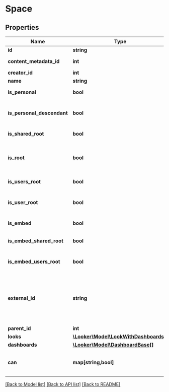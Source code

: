 # Space

## Properties
Name | Type | Description | Notes
------------ | ------------- | ------------- | -------------
**id** | **string** | Unique Id | [optional] 
**content_metadata_id** | **int** | Id of content metadata | [optional] 
**creator_id** | **int** | User Id of Creator | [optional] 
**name** | **string** | Unique Name | [optional] 
**is_personal** | **bool** | Space is a user&#39;s personal space | [optional] 
**is_personal_descendant** | **bool** | Space is descendant of a user&#39;s personal space | [optional] 
**is_shared_root** | **bool** | Space is the root shared space | [optional] 
**is_root** | **bool** | (DEPRECATED) Space is the root shared space (alias of is_shared_root) | [optional] 
**is_users_root** | **bool** | Space is the root user space | [optional] 
**is_user_root** | **bool** | (DEPRECATED) Space is the root user space (alias of is_users_root | [optional] 
**is_embed** | **bool** | Space is an embed space | [optional] 
**is_embed_shared_root** | **bool** | Space is the root embed shared space | [optional] 
**is_embed_users_root** | **bool** | Space is the root embed users space | [optional] 
**external_id** | **string** | Embedder&#39;s Id if this space was autogenerated as an embedding shared space via &#39;external_group_id&#39; in an SSO embed login | [optional] 
**parent_id** | **int** | Id of Parent | 
**looks** | [**\Looker\Model\LookWithDashboards[]**](LookWithDashboards.md) | Looks | [optional] 
**dashboards** | [**\Looker\Model\DashboardBase[]**](DashboardBase.md) | Dashboards | [optional] 
**can** | **map[string,bool]** | Operations the current user is able to perform on this object | [optional] 

[[Back to Model list]](../README.md#documentation-for-models) [[Back to API list]](../README.md#documentation-for-api-endpoints) [[Back to README]](../README.md)


